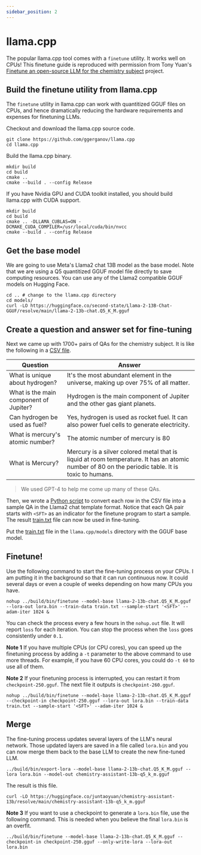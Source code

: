```yaml
---
sidebar_position: 2
---
```


# llama.cpp

The popular llama.cpp tool comes with a `finetune` utility. It works well on CPUs! This finetune guide is reproduced with 
permission from Tony Yuan's [Finetune an open-source LLM for the chemistry subject](https://github.com/YuanTony/chemistry-assistant/tree/main/fine-tune-model) project.

## Build the finetune utility from llama.cpp

The `finetune` utility in llama.cpp can work with quantitized GGUF files on CPUs, and hence dramatically reducing the hardware requirements and expenses for finetuning LLMs.

Checkout and download the llama.cpp source code.

```
git clone https://github.com/ggerganov/llama.cpp
cd llama.cpp
```

Build the llama.cpp binary.

```
mkdir build
cd build
cmake ..
cmake --build . --config Release
```

If you have Nvidia GPU and CUDA toolkit installed, you should build llama.cpp with CUDA support.

```
mkdir build
cd build
cmake .. -DLLAMA_CUBLAS=ON -DCMAKE_CUDA_COMPILER=/usr/local/cuda/bin/nvcc
cmake --build . --config Release
```

## Get the base model

We are going to use Meta's Llama2 chat 13B model as the base model. Note that we are using a Q5 quantitized GGUF model file directly to save computing resources. You can use any of the Llama2 compatible GGUF models on Hugging Face.

```
cd .. # change to the llama.cpp directory
cd models/
curl -LO https://huggingface.co/second-state/Llama-2-13B-Chat-GGUF/resolve/main/llama-2-13b-chat.Q5_K_M.gguf
```

## Create a question and answer set for fine-tuning

Next we came up with 1700+ pairs of QAs for the chemistry subject. It is like the following in a [CSV file](https://raw.githubusercontent.com/YuanTony/chemistry-assistant/main/fine-tune-model/train.csv).

Question | Answer
----- | -------
What is unique about hydrogen? | It's the most abundant element in the universe, making up over 75% of all matter.
What is the main component of Jupiter? | Hydrogen is the main component of Jupiter and the other gas giant planets.
Can hydrogen be used as fuel? | Yes, hydrogen is used as rocket fuel. It can also power fuel cells to generate electricity.
What is mercury's atomic number? | The atomic number of mercury is 80
What is Mercury? | Mercury is a silver colored metal that is liquid at room temperature. It has an atomic number of 80 on the periodic table. It is toxic to humans.

> We used GPT-4 to help me come up many of these QAs.

Then, we wrote a [Python script](https://raw.githubusercontent.com/YuanTony/chemistry-assistant/main/fine-tune-model/convert.py) to convert each row in the CSV file into a sample QA in the Llama2 chat template format. Notice that each QA pair starts with `<SFT>` as an indicator for the finetune program to start a sample. The result [train.txt](https://raw.githubusercontent.com/YuanTony/chemistry-assistant/main/fine-tune-model/train.txt) file can now be used in fine-tuning.

Put the [train.txt](https://raw.githubusercontent.com/YuanTony/chemistry-assistant/main/fine-tune-model/train.txt) file in the `llama.cpp/models` directory with the GGUF base model.

## Finetune!

Use the following command to start the fine-tuning process on your CPUs. I am putting it in the background so that it can run continuous now.
It could several days or even a couple of weeks depending on how many CPUs you have.

```
nohup ../build/bin/finetune --model-base llama-2-13b-chat.Q5_K_M.gguf --lora-out lora.bin --train-data train.txt --sample-start '<SFT>' --adam-iter 1024 &
```

You can check the process every a few hours in the `nohup.out` file. It will report `loss` for each iteration. You can stop the process when the `loss` goes consistently under `0.1`.

**Note 1** If you have multiple CPUs (or CPU cores), you can speed up the finetuning process by adding a `-t` parameter to the above command to use more threads. For example, if you have 60 CPU cores, you could do `-t 60` to use all of them.

**Note 2** If your finetuning process is interrupted, you can restart it from `checkpoint-250.gguf`. The next file it outputs is `checkpoint-260.gguf`.

```
nohup ../build/bin/finetune --model-base llama-2-13b-chat.Q5_K_M.gguf --checkpoint-in checkpoint-250.gguf --lora-out lora.bin --train-data train.txt --sample-start '<SFT>' --adam-iter 1024 &
```

## Merge

The fine-tuning process updates several layers of the LLM's neural network. Those updated layers are saved in a file called `lora.bin` and you can now merge them back to the base LLM to create the new fine-tuned LLM.

```
../build/bin/export-lora --model-base llama-2-13b-chat.Q5_K_M.gguf --lora lora.bin --model-out chemistry-assistant-13b-q5_k_m.gguf
```

The result is this file.

```
curl -LO https://huggingface.co/juntaoyuan/chemistry-assistant-13b/resolve/main/chemistry-assistant-13b-q5_k_m.gguf
```

**Note 3** If you want to use a checkpoint to generate a `lora.bin` file, use the following command. This is needed when you believe the final `lora.bin` is an overfit.

```
../build/bin/finetune --model-base llama-2-13b-chat.Q5_K_M.gguf --checkpoint-in checkpoint-250.gguf --only-write-lora --lora-out lora.bin
```

